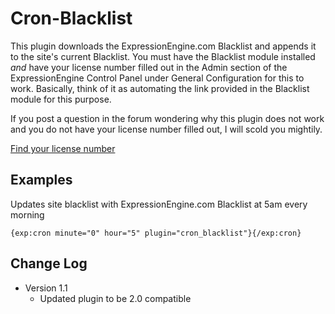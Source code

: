 # Cron-Blacklist

This plugin downloads the ExpressionEngine.com Blacklist and appends it to the site's
current Blacklist. You must have the Blacklist module installed *and* have your
license number filled out in the Admin section of the ExpressionEngine Control
Panel under General Configuration for this to work. Basically, think of it as
automating the link provided in the Blacklist module for this purpose.

If you post a question in the forum wondering why this plugin does not work
and you do not have your license number filled out, I will scold you mightily.

[Find your license number](http://expressionengine.com/knowledge_base/article/my_expressionengine_license_number/)

## Examples

Updates site blacklist with ExpressionEngine.com Blacklist at 5am every morning

    {exp:cron minute="0" hour="5" plugin="cron_blacklist"}{/exp:cron}

## Change Log

- Version 1.1
	- Updated plugin to be 2.0 compatible
